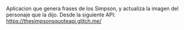 Aplicacion que genera frases de los Simpson, y actualiza la imagen del personaje que la dijo.
Desde la siguiente API:
https://thesimpsonsquoteapi.glitch.me/